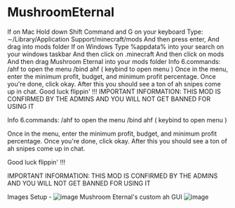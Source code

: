 # MushroomEternal
If on Mac Hold down Shift Command and G on your keyboard  Type: ∼/Library/Application Support/minecraft/mods  And then press enter, And drag into mods folder  If on Windows  Type %appdata% into your search on your windows taskbar  And then click on .minecraft  And then click on mods  And then drag Mushroom Eternal into your mods folder  Info 6.commands: /ahf to open the menu /bind ahf ( keybind to open menu )  Once in the menu, enter the minimum profit, budget, and minimum profit percentage. Once you're done, click okay. After this you should see a ton of ah snipes come up in chat.  Good luck flippin' !!!  IMPORTANT INFORMATION: THIS MOD IS CONFIRMED BY THE ADMINS AND YOU WILL NOT GET BANNED FOR USING IT

Info
6.commands: /ahf to open the menu /bind ahf ( keybind to open menu )

Once in the menu, enter the minimum profit, budget, and minimum profit percentage. Once you're done, click okay. After this you should see a ton of ah snipes come up in chat.

Good luck flippin' !!!

IMPORTANT INFORMATION: THIS MOD IS CONFIRMED BY THE ADMINS AND YOU WILL NOT GET BANNED FOR USING IT


Images
Setup -
![image](https://user-images.githubusercontent.com/106563917/186784106-668ac173-0697-4f9e-a2c3-0c8fd95b7bca.png)
Mushroom Eternal's custom ah GUI 
![image](https://user-images.githubusercontent.com/106563917/186784162-189213fd-7f38-4491-be93-dc645c8c511c.png)

